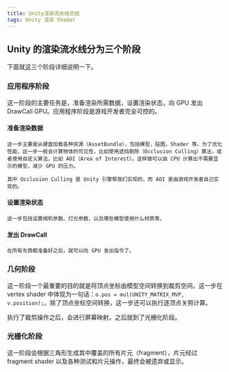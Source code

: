 ```yaml
---
title: Unity渲染流水线总结
tags: Unity 渲染 Shader
---
```


## Unity 的渲染流水线分为三个阶段
下面就这三个阶段详细说明一下。

### 应用程序阶段
这一阶段的主要任务是，准备渲染所需数据，设置渲染状态，向 GPU 发出 DrawCall GPU。应用程序阶段是游戏开发者完全可控的。

#### 准备渲染数据

	这一步主要是从硬盘加载各种资源（AssetBundle），包括模型，贴图，Shader 等。为了优化性能，这一步一般会计算物体的可见性，比如使用遮挡剔除（Occlusion Culling）算法，或者使用自定义算法，比如 AOI（Area of Interest）。这样做可以由 CPU 计算出不需要显示的模型，减少 GPU 的压力。

	其中 Occlusion Culling 是 Unity 引擎帮我们实现的，而 AOI 是由游戏开发者自己实现的。

#### 设置渲染状态

	这一步包括设置相机参数、灯光参数，以及哪些模型使用什么材质等。

#### 发出 DrawCall

	在所有东西都准备好之后，就可以向 GPU 发出指令了。

### 几何阶段
这一阶段一个最重要的目的就是将顶点坐标由模型空间转换到裁剪空间。这一步在 vertex shader 中体现为一句话：`o.pos = mul(UNITY_MATRIX_MVP, v.position);`。除了顶点坐标空间转换，这一步还可以执行逐顶点关照计算。

执行了裁剪操作之后，会进行屏幕映射。之后就到了光栅化阶段。

### 光栅化阶段
这一阶段会根据三角形生成其中覆盖的所有片元（fragment），片元经过 fragment shader 以及各种测试和片元操作，最终会被遗弃或显示。
